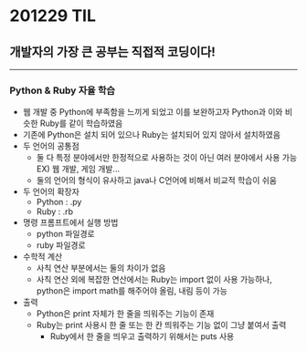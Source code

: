 # 201229 TIL
## 개발자의 가장 큰 공부는 직접적 코딩이다!
---------------------------------
### Python & Ruby 자율 학습
  * 웹 개발 중 Python에 부족함을 느끼게 되었고 이를 보완하고자 Python과 이와 비슷한 Ruby를 같이 학습하였음
  * 기존에 Python은 설치 되어 있으나 Ruby는 설치되어 있지 않아서 설치하였음
  * 두 언어의 공통점
    * 둘 다 특정 분야에서만 한정적으로 사용하는 것이 아닌 여러 분야에서 사용 가능 EX) 웹 개발, 게임 개발...
    * 둘의 언어의 형식이 유사하고 java나 C언어에 비해서 비교적 학습이 쉬움
  * 두 언어의 확장자
    * Python : .py
    * Ruby : .rb
  * 명령 프롬프트에서 실행 방법
    * python 파일경로
    * ruby 파일경로
  * 수학적 계산
    * 사칙 연산 부분에서는 둘의 차이가 없음
    * 사칙 연산 외에 복잡한 연산에서는 Ruby는 import 없이 사용 가능하나, python은 import math를 해주어야 올림, 내림 등이 가능
  * 출력
    * Python은 print 자체가 한 줄을 띄워주는 기능이 존재
    * Ruby는 print 사용시 한 줄 또는 한 칸 띄워주는 기능 없이 그냥 붙여서 출력
      * Ruby에서 한 줄을 띄우고 출력하기 위해서는 puts 사용
